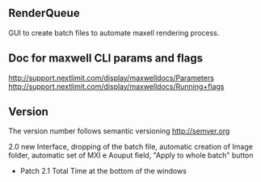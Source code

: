 RenderQueue
-----------

GUI to create batch files to automate maxell rendering process.

## Doc for maxwell CLI params and flags

http://support.nextlimit.com/display/maxwelldocs/Parameters
http://support.nextlimit.com/display/maxwelldocs/Running+flags


Version
-------

The version number follows semantic versioning http://semver.org


2.0 new Interface, dropping of the batch file, automatic creation of Image folder, automatic set of MXI e Aouput field, "Apply to whole batch" button
* Patch 2.1 Total Time at the bottom of the windows